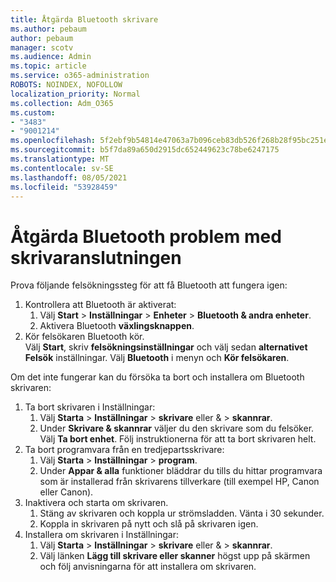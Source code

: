 ```yaml
---
title: Åtgärda Bluetooth skrivare
ms.author: pebaum
author: pebaum
manager: scotv
ms.audience: Admin
ms.topic: article
ms.service: o365-administration
ROBOTS: NOINDEX, NOFOLLOW
localization_priority: Normal
ms.collection: Adm_O365
ms.custom:
- "3483"
- "9001214"
ms.openlocfilehash: 5f2ebf9b54814e47063a7b096ceb83db526f268b28f95bc251e31ac717fc6620
ms.sourcegitcommit: b5f7da89a650d2915dc652449623c78be6247175
ms.translationtype: MT
ms.contentlocale: sv-SE
ms.lasthandoff: 08/05/2021
ms.locfileid: "53928459"
---
```

# <a name="fix-bluetooth-printer-connection-issues"></a>Åtgärda Bluetooth problem med skrivaranslutningen

Prova följande felsökningssteg för att få Bluetooth att fungera igen:


1. Kontrollera att Bluetooth är aktiverat:
    1. Välj **Start**  >  **Inställningar**  >  **Enheter**  >  **Bluetooth & andra enheter**.
    2. Aktivera Bluetooth **växlingsknappen**.
2. Kör felsökaren Bluetooth kör. <br>
    Välj **Start**, skriv **felsökningsinställningar** och välj sedan **alternativet Felsök** inställningar. Välj **Bluetooth** i menyn och **Kör felsökaren**.

Om det inte fungerar kan du försöka ta bort och installera om Bluetooth skrivaren:

1. Ta bort skrivaren i Inställningar:
    1. Välj **Starta**  >  **Inställningar**  >  **skrivare** eller &  >  **skannrar**.
    2. Under **Skrivare & skannrar** väljer du den skrivare som du felsöker. Välj **Ta bort enhet**. Följ instruktionerna för att ta bort skrivaren helt.
2. Ta bort programvara från en tredjepartsskrivare:
    1. Välj **Starta**  >  **Inställningar**  >  **program**.
    2. Under **Appar & alla** funktioner bläddrar du tills du hittar programvara som är installerad från skrivarens tillverkare (till exempel HP, Canon eller Canon).
3. Inaktivera och starta om skrivaren.
   1. Stäng av skrivaren och koppla ur strömsladden. Vänta i 30 sekunder. 
   2. Koppla in skrivaren på nytt och slå på skrivaren igen.
4. Installera om skrivaren i Inställningar:
    1. Välj **Starta**  >  **Inställningar**  >  **skrivare** eller &  >  **skannrar**.
    2. Välj länken **Lägg till skrivare eller skanner** högst upp på skärmen och följ anvisningarna för att installera om skrivaren.
